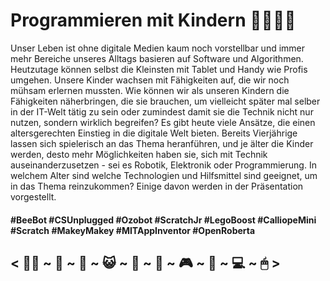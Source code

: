 # Programmieren mit Kindern 👩‍💻👨‍💻

Unser Leben ist ohne digitale Medien kaum noch vorstellbar und immer mehr Bereiche unseres Alltags basieren auf Software und Algorithmen. Heutzutage können selbst die Kleinsten mit Tablet und Handy wie Profis umgehen. Unsere Kinder wachsen mit Fähigkeiten auf, die wir noch mühsam erlernen mussten. Wie können wir als unseren Kindern die Fähigkeiten näherbringen, die sie brauchen, um vielleicht später mal selber in der IT-Welt tätig zu sein oder zumindest damit sie die Technik nicht nur nutzen, sondern wirklich begreifen? 
Es gibt heute viele Ansätze, die einen altersgerechten Einstieg in die digitale Welt bieten. Bereits Vierjährige lassen sich spielerisch an das Thema heranführen, und je älter die Kinder werden, desto mehr Möglichkeiten haben sie, sich mit Technik auseinanderzusetzen - sei es Robotik, Elektronik oder Programmierung. 
In welchem Alter sind welche Technologien und Hilfsmittel sind geeignet, um in das Thema reinzukommen? Einige davon werden in der Präsentation vorgestellt.

#### #BeeBot #CSUnplugged #Ozobot #ScratchJr #LegoBoost #CalliopeMini #Scratch #MakeyMakey #MITAppInventor #OpenRoberta
## < 👩‍🚀 ~ 🤖 ~ 👾 ~ 😺 ~ 🦀 ~ 🐞 ~ 🎮 ~ 🚀 ~ 💻 ~ 🖱 >

